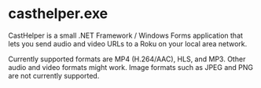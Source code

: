 # casthelper.exe

CastHelper is a small .NET Framework / Windows Forms application that lets you
send audio and video URLs to a Roku on your local area network.

Currently supported formats are MP4 (H.264/AAC), HLS, and MP3. Other audio and
video formats might work. Image formats such as JPEG and PNG are not currently
supported.
